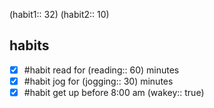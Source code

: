 (habit1:: 32)
(habit2:: 10)
## habits

- [x] #habit read for (reading:: 60) minutes
- [x] #habit jog for (jogging:: 30) minutes
- [x] #habit get up before 8:00 am (wakey:: true)